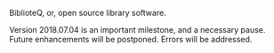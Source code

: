BiblioteQ, or, open source library software.

Version 2018.07.04 is an important milestone, and a necessary pause.
Future enhancements will be postponed. Errors will be addressed.
